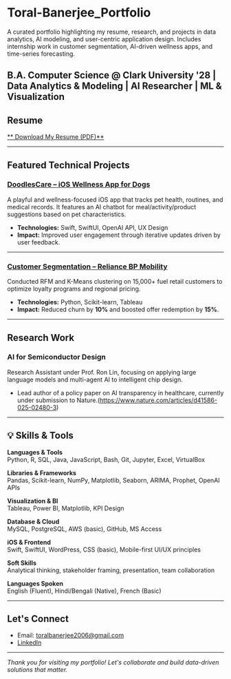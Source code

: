 # Toral-Banerjee_Portfolio
A curated portfolio highlighting my resume, research, and projects in data analytics, AI modeling, and user-centric application design. Includes internship work in customer segmentation, AI-driven wellness apps, and time-series forecasting.


 B.A. Computer Science @ Clark University '28 |  Data Analytics & Modeling |  AI Researcher |  ML & Visualization 
---

##  Resume

[** Download My Resume (PDF)**](./ToralBanerjee_Resume.pdf)

---

##  Featured Technical Projects

###  [DoodlesCare – iOS Wellness App for Dogs](https://github.com/Tors428/DoodlesCare-iOS.git)
A playful and wellness-focused iOS app that tracks pet health, routines, and medical records. It features an AI chatbot for meal/activity/product suggestions based on pet characteristics.
- **Technologies:** Swift, SwiftUI, OpenAI API, UX Design
- **Impact:** Improved user engagement through iterative updates driven by user feedback.


---

###  [Customer Segmentation – Reliance BP Mobility](https://github.com/Tors428/Customer-Segmentation.git)
Conducted RFM and K-Means clustering on 15,000+ fuel retail customers to optimize loyalty programs and regional pricing.
- **Technologies:** Python, Scikit-learn, Tableau
- **Impact:** Reduced churn by **10%** and boosted offer redemption by **15%**.

---

##  Research Work

###  AI for Semiconductor Design
Research Assistant under Prof. Ron Lin, focusing on applying large language models and multi-agent AI to intelligent chip design.

- Lead author of a policy paper on AI transparency in healthcare, currently under submission to Nature.(https://www.nature.com/articles/d41586-025-02480-3)
----

## 💡 Skills & Tools

**Languages & Tools**  
Python, R, SQL, Java, JavaScript, Bash, Git, Jupyter, Excel, VirtualBox

**Libraries & Frameworks**  
Pandas, Scikit-learn, NumPy, Matplotlib, Seaborn, ARIMA, Prophet, OpenAI APIs

**Visualization & BI**  
Tableau, Power BI, Matplotlib, KPI Design

**Database & Cloud**  
MySQL, PostgreSQL, AWS (basic), GitHub, MS Access

**iOS & Frontend**  
Swift, SwiftUI, WordPress, CSS (basic), Mobile-first UI/UX principles

**Soft Skills**  
Analytical thinking, stakeholder framing, presentation, team collaboration

**Languages Spoken**  
English (Fluent), Hindi/Bengali (Native), French (Basic)

---

##  Let's Connect

-  Email: toralbanerjee2006@gmail.com 
-  [LinkedIn](https://www.linkedin.com/in/toral-banerjee-8804a9322/)


---

*Thank you for visiting my portfolio! Let's collaborate and build data-driven solutions that matter.*
